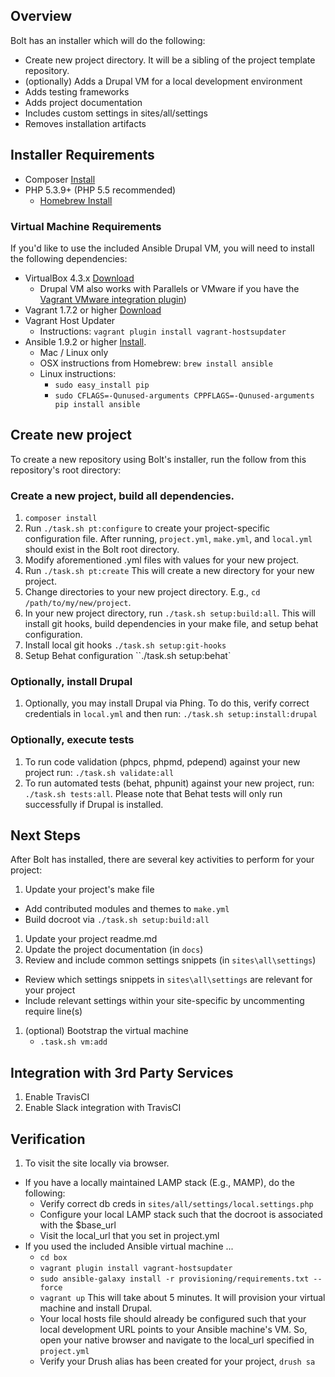 ## Overview

Bolt has an installer which will do the following:

* Create new project directory. It will be a sibling of the project template repository.
* (optionally) Adds a Drupal VM for a local development environment
* Adds testing frameworks
* Adds project documentation
* Includes custom settings in sites/all/settings
* Removes installation artifacts

## Installer Requirements

* Composer [Install](https://getcomposer.org/doc/00-intro.md#globally)
* PHP 5.3.9+ (PHP 5.5 recommended)
  * [Homebrew Install](https://lastzero.net/2013/08/howto-install-php-5-5-and-phpunit-on-os-x-via-homebrew/)

### Virtual Machine Requirements

If you'd like to use the included Ansible Drupal VM, you will need to install
the following dependencies:

* VirtualBox 4.3.x [Download](https://www.virtualbox.org/wiki/Downloads)
  * Drupal VM also works with Parallels or VMware if you have the [Vagrant VMware integration plugin](http://www.vagrantup.com/vmware))
* Vagrant 1.7.2 or higher [Download](http://www.vagrantup.com/downloads.html)
* Vagrant Host Updater
  * Instructions: `vagrant plugin install vagrant-hostsupdater`
* Ansible 1.9.2 or higher [Install](http://docs.ansible.com/intro_installation.html).
  * Mac / Linux only
  * OSX instructions from Homebrew: `brew install ansible`
  * Linux instructions:
    * `sudo easy_install pip`
    * `sudo CFLAGS=-Qunused-arguments CPPFLAGS=-Qunused-arguments pip install ansible`

## Create new project

To create a new repository using Bolt's installer, run the
follow from this repository's root directory:

### Create a new project, build all dependencies.

1. `composer install`
1. Run `./task.sh pt:configure` to create your
   project-specific configuration file. After running, `project.yml`, `make.yml`,
   and `local.yml` should exist in the Bolt root directory.
1. Modify aforementioned .yml files with values for your new project.
1. Run `./task.sh pt:create`
   This will create a new directory for your new project.
1. Change directories to your new project directory. E.g., `cd /path/to/my/new/project`.
1. In your new project directory, run `./task.sh setup:build:all`.
   This will install git hooks, build dependencies in your make file, and setup behat configuration.
1. Install local git hooks `./task.sh setup:git-hooks`
1. Setup Behat configuration ``./task.sh setup:behat`

### Optionally, install Drupal

1. Optionally, you may install Drupal via Phing. To do this, verify correct
   credentials in `local.yml` and then run:
   `./task.sh setup:install:drupal`

### Optionally, execute tests

1. To run code validation (phpcs, phpmd, pdepend) against your new project
   run: `./task.sh validate:all`
1. To run automated tests (behat, phpunit) against your new project, run:
   `./task.sh tests:all`. Please note that Behat
   tests will only run successfully if Drupal is installed.
     
## Next Steps

After Bolt has installed, there are several key activities to perform for your project:

1. Update your project's make file
  * Add contributed modules and themes to `make.yml`
  * Build docroot via `./task.sh setup:build:all`
1. Update your project readme.md
1. Update the project documentation (in `docs`)
1. Review and include common settings snippets (in `sites\all\settings`)
  * Review which settings snippets in `sites\all\settings` are relevant for your project
  * Include relevant settings within your site-specific by uncommenting require line(s)
1. (optional) Bootstrap the virtual machine
   * `.task.sh vm:add`

## Integration with 3rd Party Services

1. Enable TravisCI
2. Enable Slack integration with TravisCI

## Verification

1. To visit the site locally via browser.
  * If you have a locally maintained LAMP stack (E.g., MAMP), do the following:
    * Verify correct db creds in `sites/all/settings/local.settings.php`
    * Configure your local LAMP stack such that the docroot is associated with the $base_url
    * Visit the local_url that you set in project.yml
  * If you used the included Ansible virtual machine ...
    * `cd box`
    * `vagrant plugin install vagrant-hostsupdater`
    * `sudo ansible-galaxy install -r provisioning/requirements.txt --force`
    * `vagrant up` This will take about 5 minutes. It will provision your
       virtual machine and install Drupal.
    * Your local hosts file should already be configured such that your
      local development URL points to your Ansible machine's VM. So, open
      your native browser and navigate to the local_url specified in
      `project.yml`
    * Verify your Drush alias has been created for your project, `drush sa`
